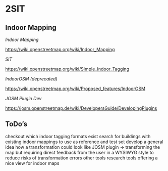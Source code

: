 # 2SIT

## Indoor Mapping
*Indoor Mapping*

https://wiki.openstreetmap.org/wiki/Indoor_Mapping

*SIT*

https://wiki.openstreetmap.org/wiki/Simple_Indoor_Tagging

*IndoorOSM (deprecated)*

https://wiki.openstreetmap.org/wiki/Proposed_features/IndoorOSM


*JOSM Plugin Dev*

https://josm.openstreetmap.de/wiki/DevelopersGuide/DevelopingPlugins

## ToDo’s
checkout which indoor tagging formats exist
search for buildings with existing indoor mappings to use as reference and test set
develop a general idea how a transformation could look like
JOSM plugin → transforming the map but requiring direct feedback from the user in a WYSIWYG style to reduce risks of transformation errors
other tools
research tools offering a nice view for indoor maps
